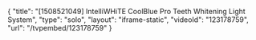 {
    "title": "[1508521049] IntelliWHiTE CoolBlue Pro Teeth Whitening Light System",
    "type": "solo",
    "layout": "iframe-static",
    "videoId": "123178759",
    "url": "\/tvpembed\/123178759"
}